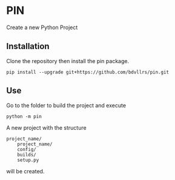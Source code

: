 # PIN

Create a new Python Project

## Installation

Clone the repository then install the pin package.

```
pip install --upgrade git+https://github.com/bdvllrs/pin.git
```

## Use

Go to the folder to build the project and execute
``` 
python -m pin
```

A new project with the structure 
```
project_name/
    project_name/
    config/
    builds/
    setup.py
```

will be created.

